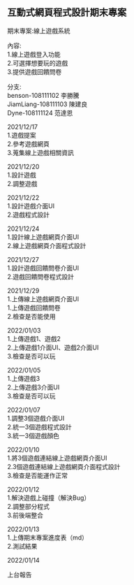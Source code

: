 ﻿## 互動式網頁程式設計期末專案
期末專案:線上遊戲系統 <br><p>
內容: <br>
     1.線上遊戲登入功能 <br>
     2.可選擇想要玩的遊戲 <br>
     3.提供遊戲回饋問卷 <br><p>
分支: <br>
     benson-108111102 李勝騰 <br>
     JiamLiang-108111103 陳建良 <br>
     Dyne-108111124 范達恩 <p>

2021/12/17 <br>
1.遊戲提案 <br> 2.參考遊戲網頁 <br> 3.蒐集線上遊戲相關資訊 <br>

2021/12/20 <br>
1.設計遊戲 <br>  2.調整遊戲 <br>

2021/12/22 <br>
1.設計遊戲介面UI <br>  2.遊戲程式設計 <br>

2021/12/24 <br>
1.設計線上遊戲網頁介面UI <br>
2.線上遊戲網頁介面程式設計 <br>

2021/12/27 <br>
1.設計遊戲回饋問卷介面UI <br>
2.遊戲回饋問卷程式設計 <br>

2021/12/29 <br>
1.上傳線上遊戲網頁介面UI <br>
1.上傳遊戲回饋問卷 <br>
2.檢查是否能使用 <br>

2022/01/03 <br>
1.上傳遊戲1、遊戲2 <br>
2.上傳遊戲1介面UI、遊戲2介面UI <br>
3.檢查是否可以玩 <br>

2022/01/05 <br>
1.上傳遊戲3 <br>
2.上傳遊戲3介面UI <br>
3.檢查是否可以玩 <br>

2022/01/07 <br>
1.調整3個遊戲介面UI <br>
2.統一3個遊戲程式設計 <br>
3.統一3個遊戲顏色 <br>

2022/01/10 <br>
1.將3個遊戲連結線上遊戲網頁介面UI <br>
2.3個遊戲連結線上遊戲網頁介面程式設計 <br>
3.檢查是否能運作正常 <br>

2022/01/12 <br>
1.解決遊戲上碰撞（解決Bug）<br>
2.調整部分程式 <br>
3.前後端整合 <br>

2022/01/13 <br>
1.上傳期末專案進度表（md）<br>
2.測試結果 <br>

2022/01/14 <br>

上台報告 <br>